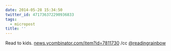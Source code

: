 ```yaml
---
date: 2014-05-28 15:34:50
twitter_id: 471736372290936833
tags:
  - micropost
title: ''
---
```


Read to kids. [news.ycombinator.com/item?id=7811730](https://news.ycombinator.com/item?id=7811730) /cc [@readingrainbow](https://twitter.com/readingrainbow)

